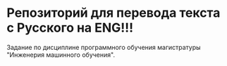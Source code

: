 # Репозиторий для перевода текста с Русского на ENG!!!

Задание по дисциплине программного обучения магистратуры "Инженерия машинного обучения".
